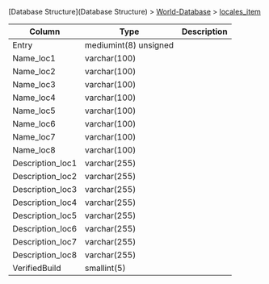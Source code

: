 [Database Structure](Database Structure) > [World-Database](World-Database) > [locales_item](locales_item)

Column | Type | Description
--- | --- | ---
Entry | mediumint(8) unsigned | 
Name_loc1 | varchar(100) | 
Name_loc2 | varchar(100) | 
Name_loc3 | varchar(100) | 
Name_loc4 | varchar(100) | 
Name_loc5 | varchar(100) | 
Name_loc6 | varchar(100) | 
Name_loc7 | varchar(100) | 
Name_loc8 | varchar(100) | 
Description_loc1 | varchar(255) | 
Description_loc2 | varchar(255) | 
Description_loc3 | varchar(255) | 
Description_loc4 | varchar(255) | 
Description_loc5 | varchar(255) | 
Description_loc6 | varchar(255) | 
Description_loc7 | varchar(255) | 
Description_loc8 | varchar(255) | 
VerifiedBuild | smallint(5) | 
